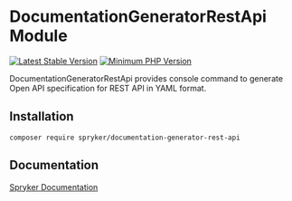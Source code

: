 # DocumentationGeneratorRestApi Module
[![Latest Stable Version](https://poser.pugx.org/spryker/documentation-generator-rest-api/v/stable.svg)](https://packagist.org/packages/spryker/documentation-generator-rest-api)
[![Minimum PHP Version](https://img.shields.io/badge/php-%3E%3D%208.0-8892BF.svg)](https://php.net/)

DocumentationGeneratorRestApi provides console command to generate Open API specification for REST API in YAML format.

## Installation

```
composer require spryker/documentation-generator-rest-api
```

## Documentation

[Spryker Documentation](https://docs.spryker.com)

